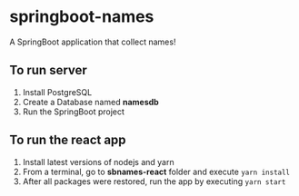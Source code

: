 # springboot-names
A SpringBoot application that collect names!

## To run server
1. Install PostgreSQL
2. Create a Database named **namesdb**
3. Run the SpringBoot project

## To run the react app
1. Install latest versions of nodejs and yarn
2. From a terminal, go to **sbnames-react** folder and execute `yarn install`
3. After all packages were restored, run the app by executing `yarn start`
